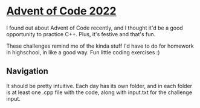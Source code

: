 # [Advent of Code 2022](https://adventofcode.com/2022)
I found out about Advent of Code recently, and I thought it'd be a good 
opportunity to practice C++. Plus, it's festive and that's fun.

These challenges remind me of the kinda stuff I'd have to do for homework
in highschool, in like a good way. Fun little coding exercises :)

## Navigation
It should be pretty intuitive. Each day has its own folder, and in each
folder is at least one .cpp file with the code, along with input.txt for the
challenge input.
